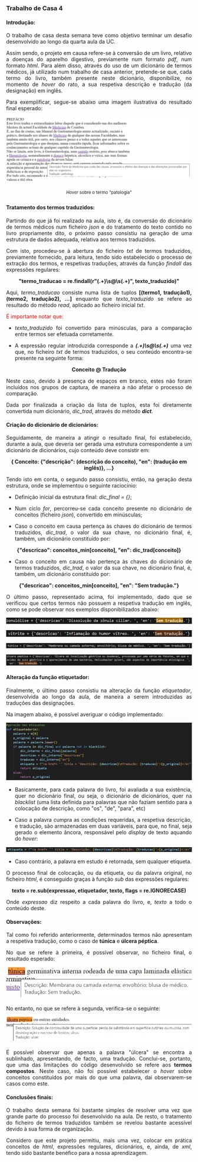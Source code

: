 ### Trabalho de Casa 4
#### Introdução:
<p align="justify"> O trabalho de casa desta semana teve como objetivo terminar um desafio desenvolvido ao longo da quarta aula da UC. </p>
<p align="justify"> Assim sendo, o projeto em causa refere-se à conversão de um livro, relativo a doenças do aparelho digestivo, previamente num formato <i>pdf</i>, num formato <i>html</i>. Para além disso, através do uso de um dicionário de termos médicos, já utilizado num trabalho de casa anterior, pretende-se que, cada termo do livro, também presente neste dicionário, disponibilize, no momento de <i>hover</i> do rato, a sua respetiva descrição e tradução (da designação) em inglês.</p>
<p align="justify">Para exemplificar, segue-se abaixo uma imagem ilustrativa do resultado final esperado: </p>

<p align="center"> <img src="screenshots\inicial.png"> </p>
<p align="center"><sup> <i>Hover</i> sobre o termo "patologia" </sup> </p>


#### Tratamento dos termos traduzidos:
<p align="justify">Partindo do que já foi realizado na aula, isto é, da conversão do dicionário de termos médicos num ficheiro <i>json</i> e do tratamento do texto contido no livro propriamente dito, o próximo passo consistiu na geração de uma estrutura de dados adequada, relativa aos termos traduzidos.</p>

<p align="justify">Com isto, procedeu-se à abertura do ficheiro <i>txt</i> de termos traduzidos, previamente fornecido, para leitura, tendo sido estabelecido o processo de extração dos termos, e respetivas traduções, através da função <i>findall</i> das expressões regulares:</p>

<p align="center"><b>"termo_traducao = re.findall(r"(.+)\s@\s(.+)", texto_traduzido)"</b></p>
<p align="justify">Aqui, <i>termo_traducao</i> consiste numa lista de tuplos <b>[(termo1, tradução1), (termo2, tradução2), ...]</b> enquanto que <i>texto_traduzido</i> se refere ao resultado do método <i>read</i>, aplicado ao ficheiro inicial <i>txt</i>.</p>

<span style="color:red;">É importante notar que: </span>

* <p align="justify"> <i>texto_traduzido</i> foi convertido para minúsculas, para a comparação entre termos ser efetuada corretamente. </p>
* <p align="justify"> A expressão regular introduzida corresponde a <i><b>(.+)\s@\s(.+)</i></b> uma vez que, no ficheiro <i>txt</i> de termos traduzidos, o seu conteúdo encontra-se presente na seguinte forma:</p>

<p align="center"><b>Conceito @ Tradução</b></p>
<p align="justify">Neste caso, devido à presença de espaços em branco, estes não foram incluídos nos grupos de captura, de maneira a não afetar o processo de comparação. </p>


<p align="justify">Dada por finalizada a criação da lista de tuplos, esta foi diretamente convertida num dicionário, <i>dic_trad</i>, através do método <b><i>dict</i></b>.</p>

#### Criação do dicionário de dicionários:
<p align="justify">Seguidamente, de maneira a atingir o resultado final, foi estabelecido, durante a aula, que deveria ser gerada uma estrutura correspondente a um dicionário de dicionários, cujo conteúdo deve consistir em: </p>

<p align="center"><b>{ Conceito: {"descrição": (descrição do conceito), "en": (tradução em inglês)}, ...}</b></p>

<p align="justify">Tendo isto em conta, o segundo passo consistiu, então, na geração desta estrutura, onde se implementou o seguinte raciocínio: </p>

* <p align="justify">Definição inicial da estrutura final: <i>dic_final = {}</i>;
* <p align="justify">Num ciclo <i>for</i>, percorreu-se cada conceito presente no dicionário de conceitos (ficheiro <i>json</i>), convertido em minúsculas;</p>
* <p align="justify">Caso o conceito em causa pertença às chaves do dicionário de termos traduzidos, <i>dic_trad</i>, o valor da sua chave, no dicionário final, é, também, um dicionário constituído por:</p>
<p align="center"><b>{"descricao": conceitos_min[conceito], "en": dic_trad[conceito]}</b></p>

* <p align="justify">Caso o conceito em causa não pertença às chaves do dicionário de termos traduzidos, <i>dic_trad</i>, o valor da sua chave, no dicionário final, é, também, um dicionário constituído por:</p>
<p align="center"><b>{"descricao": conceitos_min[conceito], "en": "Sem tradução."}</b></p>

<p align="justify"> O último passo, representado acima, foi implementado, dado que se verificou que certos termos não possuem a respetiva tradução em inglês, como se pode observar nos exemplos disponibilizados abaixo: </p>

<p align="center"> <img src="screenshots\semtrad1.png"> </p>
<p align="center"> <img src="screenshots\semtrad2.png"> </p>
<p align="center"> <img src="screenshots\tunica.png"> </p>
<p align="center"> <img src="screenshots\ulp.png"> </p>

#### Alteração da função etiquetador:
<p align="justify">Finalmente, o último passo consistiu na alteração da função <i>etiquetador</i>, desenvolvida ao longo da aula, de maneira a serem introduzidas as traduções das designações. </p>

<p align="justify">Na imagem abaixo, é possível averiguar o código implementado:</p>
<p align="center"> <img src="screenshots\etiquetador.png"> </p>

* <p align="justify">Basicamente, para cada palavra do livro, foi avaliada a sua existência, quer no dicionário final, ou seja, o dicionário de dicionários, quer na <i>blacklist</i> (uma lista definida para palavras que não faziam sentido para a colocação de descrição, como "os", "de", "para", etc)</p>

* <p align="justify">Caso a palavra cumpra as condições requeridas, a respetiva descrição, e tradução, são armazenadas em duas variáveis, para que, no final, seja gerado o elemento âncora, responsável pelo <i>display</i> de texto aquando do <i>hover</i>:</p>
<p align="center"> <img src="screenshots\etiq.png"> </p>

* <p align="justify"> Caso contrário, a palavra em estudo é retornada, sem qualquer etiqueta.</p>
<p align="justify"> O processo final de colocação, ou da etiqueta, ou da palavra original, no ficheiro <i>html</i>, é conseguido graças à função <i>sub</i> das expressões regulares: </p>
<p align="center"><b>texto = re.sub(expressao, etiquetador, texto, flags = re.IGNORECASE)</p></b>

<p align="justify">Onde <i>expressao</i> diz respeito a cada palavra do livro, e, <i>texto</i> a todo o conteúdo deste.</p>

#### Observações:
<p align="justify">Tal como foi referido anteriormente, determinados termos não apresentam a respetiva tradução, como o caso de <b>túnica</b> e <b>úlcera péptica</b>.</p>

<p align="justify">No que se refere à primeira, é possível observar, no ficheiro final, o resultado esperado:</p>
<p align="center"> <img src="screenshots\tuf.png"> </p>

<p align="justify">No entanto, no que se refere à segunda, verifica-se o seguinte:</p>
<p align="center"> <img src="screenshots\upd.png"> </p>

<p align="justify">É possível observar que apenas a palavra "úlcera" se encontra a sublinhado, apresentando, de facto, uma tradução. Conclui-se, portanto, que uma das limitações do código desenvolvido se refere aos <b>termos compostos</b>. Neste caso, não foi possível estabelecer o <i>hover</i> sobre conceitos constituídos por mais do que uma palavra, daí observarem-se casos como este. </p>

#### Conclusões finais:
<p align="justify">O trabalho desta semana foi bastante simples de resolver uma vez que grande parte do processo foi desenvolvido na aula. De resto, o tratamento do ficheiro de termos traduzidos também se revelou bastante acessível devido à sua forma de organização.</p>
<p align="justify">Considero que este projeto permitiu, mais uma vez, colocar em prática conceitos de <i>html</i>, expressões regulares, dicionários, e, ainda, de <i>xml</i>, tendo sido bastante benéfico para a nossa aprendizagem.</p>
